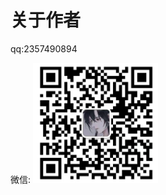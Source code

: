 # 关于作者

qq:2357490894

微信: ![img](./image/%E5%BE%AE%E4%BF%A1%E4%BA%8C%E7%BB%B4%E7%A0%81.png)

<style scoped>
img{
    width:200px;
}
</style>
